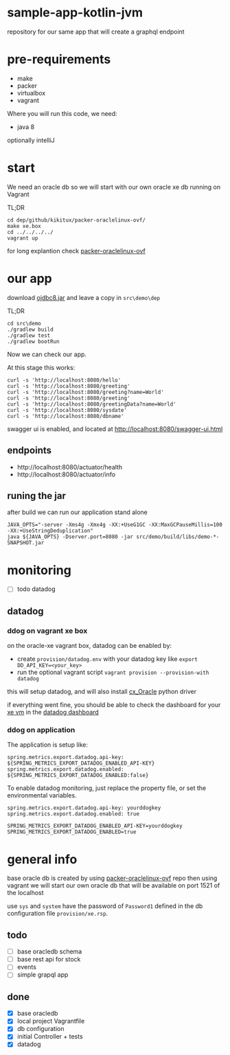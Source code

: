 # sample-app-kotlin-jvm

repository for our same app that will create a graphql endpoint

# pre-requirements
- make
- packer
- virtualbox
- vagrant

Where you will run this code, we need:
- java 8

optionally intelliJ

# start
We need an oracle db so we will start with our own oracle xe db running on Vagrant

TL;DR

```
cd dep/github/kikitux/packer-oraclelinux-ovf/
make xe.box
cd ../../../../
vagrant up
```
for long explantion check [packer-oraclelinux-ovf](https://github.com/kikitux/packer-oraclelinux-ovf)

# our app

download [ojdbc8.jar](http://www.oracle.com/technetwork/database/features/jdbc/jdbc-ucp-122-3110062.html) and leave a copy in `src\demo\dep`

TL;DR

```
cd src\demo
./gradlew build
./gradlew test
./gradlew bootRun 
```

Now we can check our app.

At this stage this works:

```
curl -s 'http://localhost:8080/hello'
curl -s 'http://localhost:8080/greeting'
curl -s 'http://localhost:8080/greeting?name=World'
curl -s 'http://localhost:8080/greeting'
curl -s 'http://localhost:8080/greetingData?name=World'
curl -s 'http://localhost:8080/sysdate'
curl -s 'http://localhost:8080/dbname'
```

swagger ui is enabled, and located at [http://localhost:8080/swagger-ui.html](http://localhost:8080/swagger-ui.html)



## endpoints

- http://localhost:8080/actuator/health
- http://localhost:8080/actuator/info

## runing the jar

after build we can run our application stand alone

```
JAVA_OPTS="-server -Xms4g -Xmx4g -XX:+UseG1GC -XX:MaxGCPauseMillis=100 -XX:+UseStringDeduplication"
java ${JAVA_OPTS} -Dserver.port=8080 -jar src/demo/build/libs/demo-*-SNAPSHOT.jar 
```

# monitoring
- [ ] todo datadog

## datadog

### ddog on vagrant xe box

on the oracle-xe vagrant box, datadog can be enabled by:
- create `provision/datadog.env` with your datadog key like `export DD_API_KEY=<your_key>`
- run the optional vagrant script `vagrant provision --provision-with datadog`

this will setup datadog, and will also install [cx_Oracle](https://oracle.github.io/python-cx_Oracle) python driver

if everything went fine, you should be able to check the dashboard for your [xe vm](https://app.datadoghq.com/dash/host_name/xe?page=0&live=4h) in the [datadog dashboard](https://app.datadoghq.com)

### ddog on application

The application is setup like:
```
spring.metrics.export.datadog.api-key: ${SPRING_METRICS_EXPORT_DATADOG_ENABLED_API-KEY}
spring.metrics.export.datadog.enabled: ${SPRING_METRICS_EXPORT_DATADOG_ENABLED:false}
```

To enable datadog monitoring, just replace the property file, or set the environmental variables.

```
spring.metrics.export.datadog.api-key: yourddogkey
spring.metrics.export.datadog.enabled: true
```

```
SPRING_METRICS_EXPORT_DATADOG_ENABLED_API-KEY=yourddogkey
SPRING_METRICS_EXPORT_DATADOG_ENABLED=true
```

# general info

base oracle db is created by using [packer-oraclelinux-ovf](https://github.com/kikitux/packer-oraclelinux-ovf) repo
then using vagrant we will start our own oracle db that will be available on port 1521 of the localhost

use `sys` and `system` have the password of `Password1` defined in the db configuration file `provision/xe.rsp`.

## todo
- [ ] base oracledb schema
- [ ] base rest api for stock
- [ ] events
- [ ] simple grapql app

## done
- [x] base oracledb
- [x] local project Vagrantfile
- [x] db configuration
- [x] initial Controller + tests
- [x] datadog
